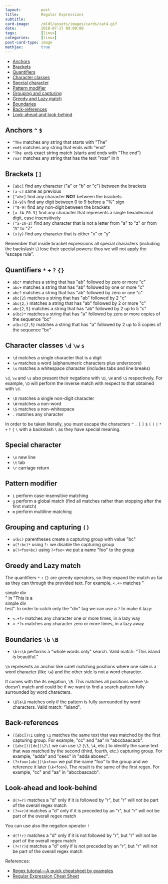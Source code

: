 ```yaml
---
layout:         post
title:          Regular Expressions
subtitle:
card-image:     /mldl/assets/images/cards/cat4.gif
date:           2018-07-17 09:00:00
tags:           [linux]
categories:     [linux]
post-card-type: image
mathjax:        true
---
```


* <a href="#Anchors">Anchors</a>
* <a href="#Brackets">Brackets</a>
* <a href="#Quantifiers">Quantifiers</a>
* <a href="#Character classes">Character classes</a>
* <a href="#Special character">Special character</a>
* <a href="#Pattern modifier">Pattern modifier</a>
* <a href="#Grouping and capturing">Grouping and capturing</a>
* <a href="#Greedy and Lazy match">Greedy and Lazy match</a>
* <a href="#Boundaries">Boundaries</a>
* <a href="#Back-references">Back-references</a>
* <a href="#Look-ahead and look-behind">Look-ahead and look-behind</a>

## <a name="Anchors">Anchors `^` `$`</a>

* `^The` matches any string that starts with "The"
* `end$` matches any string that ends with "end"
* `^The end$` exact string match (starts and ends with "The end")
* `roar` matches any string that has the text "roar" in it

## <a name="Brackets">Brackets `[]`</a>

* `[abc]` find any character ("a" or "b" or "c") between the brackets
* `[a-c]` same as previous
* `[^abc]` find any character **NOT** between the brackets
* `[0-9]%` find any digit between 0 to 9 before a "%" sign
* `[^0-9]` find any non-digit between the brackets
* `[a-fA-F0-9]` find any character that represents a single hexadecimal digit, case insensitively
* `[^a-zA-Z]` find any character that is not a letter from "a" to "z" or from "A" to "Z"
* `(x|y)` find any character that is either "x" or "y"

Remember that inside bracket expressions all special characters (including the backslash `\`) lose their special powers: thus we will not apply the “escape rule”.

## <a name="Quantifiers">Quantifiers `*` `+` `?` `{}`</a>

* `abc*` matches a string that has "ab" followed by zero or more "c"
* `abc+` matches a string that has "ab" followed by one or more "c"
* `abc?` matches a string that has "ab" followed by zero or one "c"
* `abc{2}` matches a string that has "ab" followed by 2 "c"
* `abc{2,}` matches a string that has "ab" followed by 2 or more "c"
* `abc{2,5}` matches a string that has "ab" followed by 2 up to 5 "c"
* `a(bc)*` matches a string that has "a" followed by zero or more copies of the sequence "bc"
* `a(bc){2,5}` matches a string that has "a" followed by 2 up to 5 copies of the sequence "bc"

## <a name="Character classes">Character classes `\d` `\w` `s`</a>

* `\d` matches a single character that is a digit
* `\w` matches a word (alphanumeric characters plus underscore)
* `\s` matches a whitespace character (includes tabs and line breaks)

`\d`, `\w` and `\s` also present their negations with `\D`, `\W` and `\S` respectively. For example, `\D` will perform the inverse match with respect to that obtained with `\d`.

* `\D` matches a single non-digit character
* `\W` matches a non-word
* `\S` matches a non-whitespace
* `.` matches any character

In order to be taken literally, you must escape the characters `^` `.` `[` `]` `$` `(` `)` `|` `*` `+` `?` `{` `\` with a backslash `\` as they have special meaning.


## <a name="Special character">Special character</a>

* `\n` new line
* `\t` tab
* `\r` carriage return

## <a name="Pattern modifier">Pattern modifier</a>

* `i` perform case-insensitive matching
* `g` perform a global match (find all matches rather than stopping after the first match)
* `m` perform multiline matching

## <a name="Grouping and capturing">Grouping and capturing `()`</a>

* `a(bc)` parentheses create a capturing group with value "bc"
* `a(?:bc)*` using `?:` we disable the capturing group
* `a(?<foo>bc)` using `?<foo>` we put a name "foo" to the group

## <a name="Greedy and Lazy match">Greedy and Lazy match</a>

The quantifiers `*` `+` `{}` are greedy operators, so they expand the match as far as they can through the provided text.  For example, `<.+>` matches "<div>simple div</div>" in "This is a <div> simple div</div> test". In order to catch only the "div" tag we can use a `?` to make it lazy:

* `<.+?>` matches any character one or more times, in a lazy way
* `<.*?>` matches any character zero or more times, in a lazy away

## <a name="Boundaries">Boundaries `\b` `\B`</a>

* `\bis\b` performs a "whole words only" search. Valid match: "This island is beautiful."

`\b` represents an anchor like caret matching positions where one side is a word character (like `\w`) and the other side is not a word character.

It comes with the its negation, `\B`. This matches all positions where `\b` doesn’t match and could be if we want to find a search pattern fully surrounded by word characters.

* `\Bla\B` matches only if the pattern is fully surrounded by word characters. Valid match: "island".

## <a name="Back-references">Back-references</a>

* `([abc])\1` using `\1` matches the same text that was matched by the first capturing group. For example, "cc" and "aa" in "abccbaacacb".
* `([abc])([de])\2\1` we can use `\2` (`\3`, `\4`, etc.) to identify the same text that was matched by the second (third, fourth, etc.) capturing group. For example, "adda" and "ceec" in "adda abceec".
* `(?<foo>[abc])\k<foo>` we put the name "foo" to the group and we reference it later (`\k<foo>`). The result is the same of the first regex. For example, "cc" and "aa" in "abccbaacacb".

## <a name="Look-ahead and look-behind">Look-ahead and look-behind</a>

* `d(?=r)` matches a "d" only if it is followed by "r", but "r" will not be part of the overall regex match
* `(?<=r)d` matches a "d" only if it is preceded by an "r", but "r" will not be part of the overall regex match

You can use also the negation operator `!`

* `d(?!r)` matches a "d" only if it is not followed by "r", but "r" will not be part of the overall regex match
* `(?<!r)d` matches a "d" only if is not preceded by an "r", but "r" will not be part of the overall regex match

References:

* [<u>Regex tutorial — A quick cheatsheet by examples</u>](https://medium.com/factory-mind/regex-tutorial-a-simple-cheatsheet-by-examples-649dc1c3f285)
* [<u>Regular Expression Cheat Sheet</u>](https://github.com/niklongstone/regular-expression-cheat-sheet)

